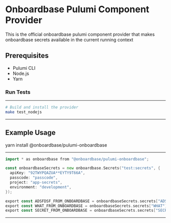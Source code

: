 
# Onboardbase Pulumi Component Provider

This is the official onboardbase pulumi component provider that makes onboardbase secrets available in the current running context

## Prerequisites

- Pulumi CLI
- Node.js
- Yarn

### Run Tests

---
```bash
# Build and install the provider
make test_nodejs
```
---
## Example Usage

yarn install @onboardbase/pulumi-onboardbase

---
```go
import * as onboardbase from "@onboardbase/pulumi-onboardbase";

const onboardbaseSecrets = new onboardbase.Secrets("test:secrets", {
  apiKey: "92TWYPQAZUA**EYTY9T66A",
  passcode: "passcode",
  project: "app-secrets",
  environment: "development",
});

export const ADSFDSF_FROM_ONBOARDBASE = onboardbaseSecrets.secrets["ADSFDSF"];
export const WHAT_FROM_ONBOARDBASE = onboardbaseSecrets.secrets["WHAT"];
export const SECRET_FROM_ONBOARDBASE = onboardbaseSecrets.secrets["SECRET"];

```
---
